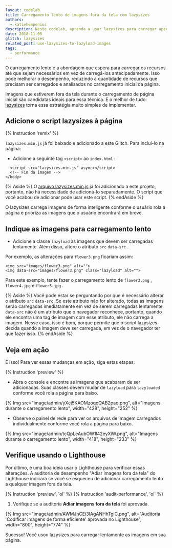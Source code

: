 ```yaml
---
layout: codelab
title: Carregamento lento de imagens fora da tela com lazysizes
authors:
  - katiehempenius
description: Neste codelab, aprenda a usar lazysizes para carregar apenas imagens que estejam na janela de visualização atual.
date: 2018-11-05
glitch: lazysizes
related_post: use-lazysizes-to-lazyload-images
tags:
  - performance
---
```


O carregamento lento é a abordagem que espera para carregar os recursos até que sejam necessários em vez de carregá-los antecipadamente. Isso pode melhorar o desempenho, reduzindo a quantidade de recursos que precisam ser carregados e analisados no carregamento inicial da página.

Imagens que estiverem fora da tela durante o carregamento de página inicial são candidatas ideais para essa técnica. E o melhor de tudo: [lazysizes](https://github.com/aFarkas/lazysizes) torna essa estratégia muito simples de implementar.

## Adicione o script lazysizes à página

{% Instruction 'remix' %}

`lazysizes.min.js` já foi baixado e adicionado a este Glitch. Para incluí-lo na página:

- Adicione a seguinte tag `<script>` ao `index.html` :

```html/0
  <script src="lazysizes.min.js" async></script>
  <!-- Fim da imagem -->
</body>
```

{% Aside %} O [arquivo lazysizes.min.js](https://raw.githubusercontent.com/aFarkas/lazysizes/gh-pages/lazysizes.min.js) já foi adicionado a este projeto, portanto, não há necessidade de adicioná-lo separadamente. O script que você acabou de adicionar pode usar este script. {% endAside %}

O lazysizes carrega imagens de forma inteligente conforme o usuário rola a página e prioriza as imagens que o usuário encontrará em breve.

## Indique as imagens para carregamento lento

- Adicione a classe `lazyload` às imagens que devem ser carregadas lentamente. Além disso, altere o atributo `src` `data-src` .

Por exemplo, as alterações para `flower3.png` ficariam assim:

```html/1/0
<img src="images/flower3.png" alt="">
<img data-src="images/flower3.png" class="lazyload" alt="">
```

Para este exemplo, tente fazer o carregamento lento de `flower3.png` , `flower4.jpg` e `flower5.jpg` .

{% Aside %} Você pode estar se perguntando por que é necessário alterar o atributo `src` `data-src`. Se este atributo não for alterado, todas as imagens serão carregadas imediatamente em vez de serem carregadas lentamente. `data-src` não é um atributo que o navegador reconhece, portanto, quando ele encontra uma tag de imagem com esse atributo, ele não carrega a imagem. Nesse caso, isso é bom, porque permite que o script lazysizes decida quando a imagem deve ser carregada, em vez de o navegador ter que fazer isso. {% endAside %}

## Veja em ação

É isso! Para ver essas mudanças em ação, siga estas etapas:

{% Instruction 'preview' %}

- Abra o console e encontre as imagens que acabaram de ser adicionadas. Suas classes devem mudar de `lazyload` para `lazyloaded` conforme você rola a página para baixo.

{% Img src="image/admin/yXej5KAOMzoqoQAB2paq.png", alt="Imagens durante o carregamento lento", width="428", height="252" %}

- Observe o painel de rede para ver os arquivos de imagem carregados individualmente conforme você rola a página para baixo.

{% Img src="image/admin/tcQpLeAubOW1l42eyXiW.png", alt="Imagens durante o carregamento lento", width="418", height="233" %}

## Verifique usando o Lighthouse

Por último, é uma boa ideia usar o Lighthouse para verificar essas alterações. A auditoria de desempenho "Adiar imagens fora da tela" do Lighthouse indicará se você se esqueceu de adicionar carregamento lento a qualquer imagem fora da tela.

{% Instruction 'preview', 'ol' %} {% Instruction 'audit-performance', 'ol' %}

1. Verifique se a auditoria **Adiar imagens fora da tela** foi aprovada.

{% Img src="image/admin/AWMJnCEi3IAgANHhTgiC.png", alt="Auditoria 'Codificar imagens de forma eficiente' aprovada no Lighthouse", width="800", height="774" %}

Sucesso! Você usou lazysizes para carregar lentamente as imagens em sua página.
